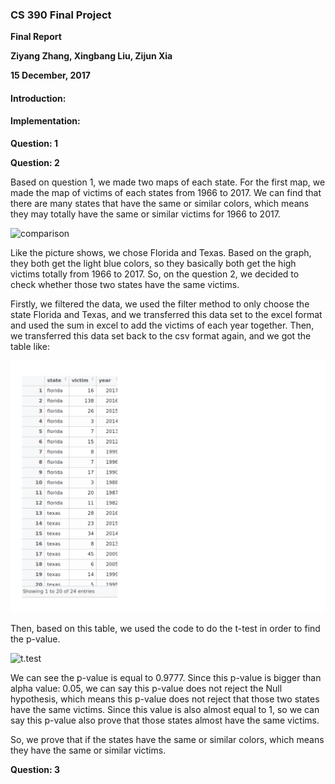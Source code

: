 ### CS 390 Final Project

**Final Report**

**Ziyang Zhang, Xingbang Liu, Zijun Xia**

**15 December, 2017**

#### Introduction:



#### Implementation:

**Question: 1**

**Question: 2**

Based on question 1, we made two maps of each state. For the first map, we made the map of victims of each states from 1966 to 2017. We can find that there are many states that have the same or similar colors, which means they may totally have the same or similar victims for 1966 to 2017.  

![comparison](/pic/color.png "comparison")

Like the picture shows, we chose Florida and Texas. Based on the graph, they both get the light blue colors, so they basically both get the high victims totally from 1966 to 2017. So, on the question 2, we decided to check whether those two states have the same victims.

Firstly, we filtered the data, we used the filter method to only choose the state Florida and Texas, and we transferred this data set to the excel format and used the sum in excel to add the victims of each year together. Then, we transferred this data set back to the csv format again, and we got the table like:

![table](/pic/filter.png "table")

Then, based on this table, we used the code to do the t-test in order to find the p-value.

![t.test](/pic/ttest.png "t.test")

We can see the p-value is equal to 0.9777. Since this p-value is bigger than alpha value: 0.05, we can say this p-value does not reject the Null hypothesis, which means this p-value does not reject that those two states have the same victims. Since this value is also almost equal to 1, so we can say this p-value also     prove that those states almost have the same victims.

So, we prove that if the states have the same or similar colors, which means they have the same or similar victims.

**Question: 3**
